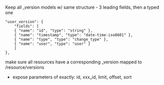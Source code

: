 Keep all _version models w/ same structure - 3 leading fields, then a
typed one

	"user_version": {
	    "fields": [
		{ "name": "id", "type": "string" },
		{ "name": "timestamp", "type": "date-time-iso8601" },
		{ "name": "type", "type": "change_type" },
		{ "name": "user", "type": "user" }
	    ]
	},


make sure all resources have a corresponding _version mapped to
/resource/versions

  - expose parameters of exactly: id, xxx_id, limit, offset, sort

